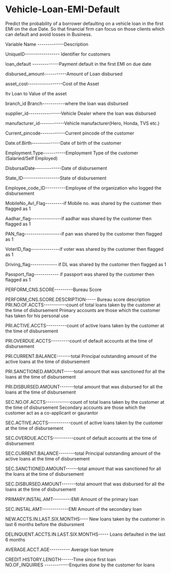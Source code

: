 # Vehicle-Loan-EMI-Default
Predict the probability of a borrower defaulting on a vehicle loan in the first EMI on the due Date. So that financial firm can focus on those clients which can default and avoid losses in Business.



Variable Name	-------------Description	


UniqueID----------------- 	Identifier for customers	

loan_default	-------------Payment default in the first EMI on due date	

disbursed_amount-----------Amount of Loan disbursed	

asset_cost-----------------Cost of the Asset	

ltv	Loan to Value of the asset	

branch_id	Branch-----------where the loan was disbursed	

supplier_id----------------Vehicle Dealer where the loan was disbursed	

manufacturer_id------------Vehicle manufacturer(Hero, Honda, TVS etc.)	

Current_pincode------------Current pincode of the customer	

Date.of.Birth--------------Date of birth of the customer	

Employment.Type-----------Employment Type of the customer (Salaried/Self Employed)	

DisbursalDate-------------Date of disbursement	

State_ID------------------State of disbursement	

Employee_code_ID----------Employee of the organization who logged the disbursement	

MobileNo_Avl_Flag---------if Mobile no. was shared by the customer then flagged as 1	

Aadhar_flag---------------if aadhar was shared by the customer then flagged as 1	

PAN_flag------------------if pan was shared by the customer then flagged as 1	

VoterID_flag--------------if voter  was shared by the customer then flagged as 1	

Driving_flag-------------	if DL was shared by the customer then flagged as 1	

Passport_flag------------	if passport was shared by the customer then flagged as 1	

PERFORM_CNS.SCORE---------Bureau Score	

PERFORM_CNS.SCORE.DESCRIPTION-----	Bureau score description	
PRI.NO.OF.ACCTS-----------count of total loans taken by the customer at the time of disbursement	Primary accounts are those which the customer has taken for his personal use

PRI.ACTIVE.ACCTS----------count of active loans taken by the customer at the time of disbursement	

PRI.OVERDUE.ACCTS---------count of default accounts at the time of disbursement	

PRI.CURRENT.BALANCE-------total Principal outstanding amount of the active loans at the time of disbursement	

PRI.SANCTIONED.AMOUNT-----total amount that was sanctioned for all the loans at the time of disbursement


PRI.DISBURSED.AMOUNT-------total amount that was disbursed for all the loans at the time of disbursement	

SEC.NO.OF.ACCTS------------count of total loans taken by the customer at the time of disbursement	Secondary accounts are those which the customer act as a co-applicant or gaurantor

SEC.ACTIVE.ACCTS-----------count of active loans taken by the customer at the time of disbursement	

SEC.OVERDUE.ACCTS----------count of default accounts at the time of disbursement

SEC.CURRENT.BALANCE--------total Principal outstanding amount of the active loans at the time of disbursement	

SEC.SANCTIONED.AMOUNT------total amount that was sanctioned for all the loans at the time of disbursement	

SEC.DISBURSED.AMOUNT-------total amount that was disbursed for all the loans at the time of disbursement	

PRIMARY.INSTAL.AMT---------EMI Amount of the primary loan	

SEC.INSTAL.AMT-------------EMI Amount of the secondary loan	

NEW.ACCTS.IN.LAST.SIX.MONTHS----	New loans taken by the customer in last 6 months before the disbursment	

DELINQUENT.ACCTS.IN.LAST.SIX.MONTHS-----	Loans defaulted in the last 6 months	

AVERAGE.ACCT.AGE---------- Average loan tenure	

CREDIT.HISTORY.LENGTH------Time since first loan	
NO.OF_INQUIRIES	------------Enquries done by the customer for loans	


